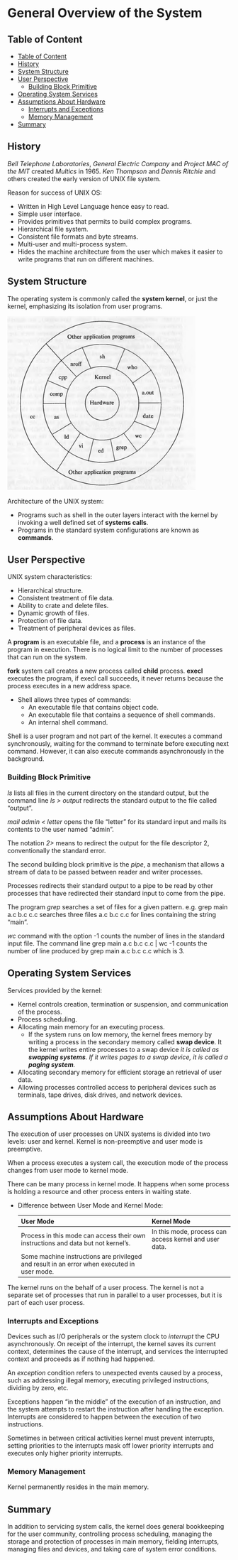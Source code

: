 # General Overview of the System

## Table of Content

- [Table of Content](#table-of-content)
- [History](#history)
- [System Structure](#system-structure)
- [User Perspective](#user-perspective)
  - [Building Block Primitive](#building-block-primitive)
- [Operating System Services](#operating-system-services)
- [Assumptions About Hardware](#assumptions-about-hardware)
  - [Interrupts and Exceptions](#interrupts-and-exceptions)
  - [Memory Management](#memory-management)
- [Summary](#summary)

## History

*Bell Telephone Laboratories*, *General Electric Company* and *Project MAC of the MIT* created *Multics* in 1965. *Ken Thompson* and *Dennis Ritchie* and others created the early version of UNIX file system.

Reason for success of UNIX OS:
- Written in High Level Language hence easy to read.
- Simple user interface.
- Provides primitives that permits to build complex programs.
- Hierarchical file system.
- Consistent file formats and byte streams.
- Multi-user and multi-process system.
- Hides the machine architecture from the user which makes it easier to write programs that run on different machines.

## System Structure

The operating system is commonly called the **system kernel**, or just the kernel, emphasizing its isolation from user programs.

<img src="Diagrams/Screen_Shot_2017-06-05_at_4.39.07_PM.png" alt="Architecture of the UNIX system" style="zoom: 50%;" />

Architecture of the UNIX system:

- Programs such as shell in the outer layers interact with the kernel by invoking a well defined set of **systems calls**.
- Programs in the standard system configurations are known as **commands**.

## User Perspective

UNIX system characteristics:

- Hierarchical structure.
- Consistent treatment of file data.
- Ability to crate and delete files.
- Dynamic growth of files.
- Protection of file data.
- Treatment of peripheral devices as files.

A **program** is an executable file, and a **process** is an instance of the program in execution. There is no logical limit to the number of processes that can run on the system.

**fork** system call creates a new process called **child** process. **execl** executes the program, if execl call succeeds, it never returns because the process executes in a new address space.

- Shell allows three types of commands:
    - An executable file that contains object code.
    - An executable file that contains a sequence of shell commands.
    - An internal shell command.

Shell is a user program and not part of the kernel. It executes a command synchronously, waiting for the command to terminate before executing next command. However, it can also execute commands asynchronously in the background.

### Building Block Primitive

*ls* lists all files in the current directory on the standard output, but the command line *ls > output* redirects the standard output to the file called “output”.

*mail admin < letter* opens the file “letter” for its standard input and mails its contents to the user named “admin”.

The notation *2>* means to redirect the output for the file descriptor 2, conventionally the standard error.

The second building block primitive is the *pipe*, a mechanism that allows a stream of data to be passed between reader and writer processes.

Processes redirects their standard output to a pipe to be read by other processes that have redirected their standard input to come from the pipe.

The program *grep* searches a set of files for a given pattern. e.g. grep main a.c b.c c.c searches three files a.c b.c c.c for lines containing the string “main”.

*wc* command with the option -1 counts the number of lines in the standard input file. The command line grep main a.c b.c c.c | wc -1 counts the number of line produced by grep main a.c b.c c.c which is 3.

## Operating System Services

Services provided by the kernel:
- Kernel controls creation, termination or suspension, and communication of the process.
- Process scheduling.
- Allocating main memory for an executing process.
    - If the system runs on low memory, the kernel frees memory by writing a process in the secondary memory called **swap device**. It the kernel writes entire processes to a swap device **it is called as **swapping systems**. If it writes pages to a swap device, it is called a **paging system***.*
- Allocating secondary memory for efficient storage an retrieval of user data.
- Allowing processes controlled access to peripheral devices such as terminals, tape drives, disk drives, and network devices.

## Assumptions About Hardware

The execution of user processes on UNIX systems is divided into two levels: user and kernel. Kernel is non-preemptive and user mode is preemptive.

When a process executes a system call, the execution mode of the process changes from user mode to kernel mode.

There can be many process in kernel mode. It happens when some process is holding a resource and other process enters in waiting state.

- Difference between User Mode and Kernel Mode:


    | User Mode | Kernel Mode |
    | --- | --- |
    | Process in this mode can access their own instructions and data but not kernel’s. | In this mode, process can access kernel and user data. |
    | Some machine instructions are privileged and result in an error when executed in user mode. |  |

The kernel runs on the behalf of a user process. The kernel is not a separate set of processes that run in parallel to a user processes, but it is part of each user process.

### Interrupts and Exceptions

Devices such as I/O peripherals or the system clock to *interrupt* the CPU asynchronously. On receipt of the interrupt, the kernel saves its current context, determines the cause of the interrupt, and services the interrupted context and proceeds as if nothing had happened.

An *exception* condition refers to unexpected events caused by a process, such as addressing illegal memory, executing privileged instructions, dividing by zero, etc.

Exceptions happen “in the middle” of the execution of an instruction, and the system attempts to restart the instruction after handling the exception. Interrupts are considered to happen between the execution of two instructions.

Sometimes in between critical activities kernel must prevent interrupts, setting priorities to the interrupts mask off lower priority interrupts and executes only higher priority interrupts.

### Memory Management

Kernel permanently resides in the main memory.

## Summary

In addition to servicing system calls, the kernel does general bookkeeping for the user community, controlling process scheduling, managing the storage and protection of processes in main memory, fielding interrupts, managing files and devices, and taking care of system error conditions.
